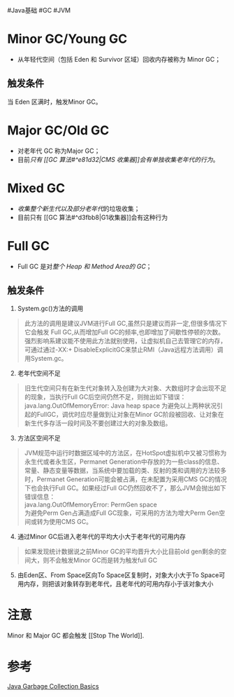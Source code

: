 #Java基础 #GC #JVM 
# Minor GC/Young GC
- 从年轻代空间（包括 Eden 和 Survivor 区域）回收内存被称为 Minor GC；

## 触发条件
当 Eden 区满时，触发Minor GC。

# Major GC/Old GC
-   对老年代 GC 称为Major GC；
-   目前*只有 [[GC 算法#^e81d32|CMS 收集器]]会有单独收集老年代的行为*。

# Mixed GC
- *收集整个新生代以及部分老年代*的垃圾收集；
- 目前只有 [[GC 算法#^d3fbb8|G1收集器]]会有这种行为

# Full GC
-   Full GC 是对*整个 Heap 和 Method Area的 GC*；

## 触发条件

1. System.gc()方法的调用

> 此方法的调用是建议JVM进行Full GC,虽然只是建议而非一定,但很多情况下它会触发 Full GC,从而增加Full GC的频率,也即增加了间歇性停顿的次数。强烈影响系建议能不使用此方法就别使用，让虚拟机自己去管理它的内存，可通过通过-XX:+ DisableExplicitGC来禁止RMI（Java远程方法调用）调用System.gc。

2. 老年代空间不足

> 旧生代空间只有在新生代对象转入及创建为大对象、大数组时才会出现不足的现象，当执行Full GC后空间仍然不足，则抛出如下错误： java.lang.OutOfMemoryError: Java heap space 为避免以上两种状况引起的FullGC，调优时应尽量做到让对象在Minor GC阶段被回收、让对象在新生代多存活一段时间及不要创建过大的对象及数组。

3. 方法区空间不足

> JVM规范中运行时数据区域中的方法区，在HotSpot虚拟机中又被习惯称为永生代或者永生区，Permanet Generation中存放的为一些class的信息、常量、静态变量等数据，当系统中要加载的类、反射的类和调用的方法较多时，Permanet Generation可能会被占满，在未配置为采用CMS GC的情况下也会执行Full GC。如果经过Full GC仍然回收不了，那么JVM会抛出如下错误信息：  
> java.lang.OutOfMemoryError: PermGen space  
> 为避免Perm Gen占满造成Full GC现象，可采用的方法为增大Perm Gen空间或转为使用CMS GC。

4. 通过Minor GC后进入老年代的平均大小大于老年代的可用内存

> 如果发现统计数据说之前Minor GC的平均晋升大小比目前old gen剩余的空间大，则不会触发Minor GC而是转为触发full GC

5. 由Eden区、From Space区向To Space区复制时，对象大小大于To Space可用内存，则把该对象转存到老年代，且老年代的可用内存小于该对象大小

# 注意
Minor 和 Major GC 都会触发 [[Stop The World]].

# 参考
[Java Garbage Collection Basics](https://www.oracle.com/webfolder/technetwork/tutorials/obe/java/gc01/index.html)